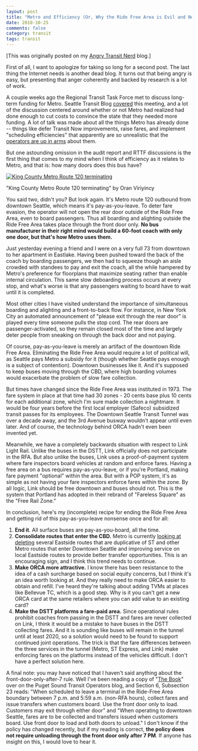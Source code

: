 ```yaml
---
layout: post
title: "Metro and Efficiency (Or, Why the Ride Free Area is Evil and Needs to Die)"
date: 2010-10-25
comments: false
category: transit
tags: transit
---
```

[This was originally posted on my [Angry Transit Nerd](http://angrytransitnerd.com) blog.]

First of all, I want to apologize for taking so long for a second post.  The last thing the Internet needs is another dead blog.  It turns out that being angry is easy, but presenting that anger coherently and backed by research is a lot of work.



A couple weeks ago the Regional Transit Task Force met to discuss long-term funding for Metro.  Seattle Transit Blog [covered][0] this meeting, and a lot of the discussion centered around whether or not Metro had realized had done enough to cut costs to convince the state that they needed more funding.  A lot of talk was made about all the things Metro has already done -- things like defer Transit Now improvements, raise fares, and implement "scheduling efficiencies" that apparently are so unrealistic that the [operators are up in arms][1] about them.



But one astounding omission in the audit report and RTTF discussions is the first thing that comes to my mind when I think of efficiency as it relates to Metro, and that is: how many doors does this bus have?

[![King County Metro Route 120 terminating](http://farm4.static.flickr.com/3606/3624192770_149249417c.jpg)][2]

"King County Metro Route 120 terminating" by Oran Viriyincy


You said two, didn't you?  But look again.  It's Metro route 120 outbound from downtown Seattle, which means it's pay-as-you-leave.  To deter fare evasion, the operator will not open the rear door outside of the Ride Free Area, even to board passengers.  Thus all boarding and alighting outside the Ride Free Area takes place through the front door only.  **No bus manufacturer in their right mind would build a 60-foot coach with only one door, but that's how Metro uses them.**

Just yesterday evening a friend and I were on a very full 73 from downtown to her apartment in Eastlake.  Having been pushed toward the back of the coach by boarding passengers, we then had to squeeze though an aisle crowded with standees to pay and exit the coach, all the while hampered by Metro's preference for floorplans that maximize seating rather than enable internal circulation.  This same slow deboarding process occurs at every stop, and what's worse is that any passengers waiting to board have to wait until it is completed.

Most other cities I have visited understand the importance of simultaneous boarding and alighting and a front-to-back flow.  For instance, in New York City an automated announcement of "please exit through the rear door" is played every time someone pulls the stop cord.  The rear doors are passenger-activated, so they remain closed most of the time and largely deter people from sneaking on through the back door and not paying.

Of course, pay-as-you-leave is merely an artifact of the downtown Ride Free Area. Eliminating the Ride Free Area would require a lot of political will, as Seattle pays Metro a subsidy for it (though whether Seattle pays enough is a subject of contention).  Downtown businesses like it.  And it's supposed to keep buses moving through the CBD, where high boarding volumes would exacerbate the problem of slow fare collection.

But times have changed since the Ride Free Area was instituted in 1973\.  The fare system in place at that time had 30 zones - 20 cents base plus 10 cents for each additional zone, which I'm sure made collection a nightmare.  It would be four years before the first local employer (Safeco) subsidized transit passes for its employees.  The Downtown Seattle Transit Tunnel was over a decade away, and the 3rd Avenue busway wouldn't appear until even later.  And of course, the technology behind ORCA hadn't even been invented yet.

Meanwhile, we have a completely backwards situation with respect to Link Light Rail.  Unlike the buses in the DSTT, Link officially does not participate in the RFA.  But also unlike the buses, Link uses a proof-of-payment system where fare inspectors board vehicles at random and enforce fares.  Having a free area on a bus requires pay-as-you-leave, or if you're Portland, making fare payment "optional" within the area.  But with a POP system, it's as simple as not having your fare inspectors enforce fares within the zone.  By all logic, Link should be free downtown and buses should not.  This is the system that Portland has adopted in their rebrand of "Fareless Square" as the "Free Rail Zone."

In conclusion, here's my (incomplete) recipe for ending the Ride Free Area and getting rid of this pay-as-you-leave nonsense once and for all:

    
1.  **End it**.  All surface buses are pay-as-you-board, all the time.
1.  **Consolidate routes that enter the CBD.** Metro is currently [looking at deleting][3] several Eastside routes that are duplicative of ST and other Metro routes that enter Downtown Seattle and improving service on local Eastside routes to provide better transfer opportunities.  This is an encouraging sign, and I think this trend needs to continue.
1.  **Make ORCA more attractive.** I know there has been resistance to the idea of a cash surcharge based on social equity concerns, but I think it's an idea worth looking at.  And they really need to make ORCA easier to obtain and refill.  I've heard they're talking about adding TVMs at places like Bellevue TC, which is a good step.  Why is it you can't get a new ORCA card at the same retailers where you can add value to an existing card?
1.  **Make the DSTT platforms a fare-paid area.** Since operational rules prohibit coaches from passing in the DSTT and fares are never collected on Link, I think it would be a mistake to have buses in the DSTT collecting fares. And it is sounding like buses will remain in the tunnel until at least 2020, so a solution would need to be found to support continued joint operations.  The trick is that the fare differences between the three services in the tunnel (Metro, ST Express, and Link) make enforcing fares on the platforms instead of the vehicles difficult.  I don't have a perfect solution here.
    



A final note: you may have noticed that I haven't said anything about the front-door-only-after-7 rule.  Well I've been reading a copy of "[The Book][4]" over on the Puget Sound Transit Operators blog, and Section 6, Subsection 23 reads: "When scheduled to leave a terminal in the Ride-Free Area boundary between 7 p.m. and 5:59 a.m. (non-RFA hours), collect fares and issue transfers when customers board. Use the front door only to load. Customers may exit through either door" and "When operating to downtown Seattle, fares are to be collected and transfers issued when customers board. Use front door to load and both doors to unload."  I don't know if the policy has changed recently, but if my reading is correct, **the policy does not require unloading through the front door only after 7 PM**.  If anyone has insight on this, I would love to hear it.


[0]: http://seattletransitblog.com/2010/10/07/rttf-live-blogging/
[1]: http://pstransitoperators.wordpress.com/2010/10/22/must-see-tv-metro-drivers-testify-to-the-rtc/
[2]: http://www.flickr.com/photos/viriyincy/3624192770/ "King County Metro Route 120 terminating by Oran Viriyincy, on Flickr"
[3]: http://metro.kingcounty.gov/up/projects/Bell-RedRoutes.html
[4]: http://pstransitoperators.files.wordpress.com/2010/10/thebook-sept2010.pdf
